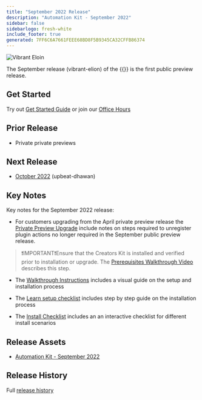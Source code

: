 ```yaml
---
title: "September 2022 Release"
description: "Automation Kit - September 2022"
sidebar: false
sidebarlogo: fresh-white
include_footer: true
generated: 7FF6C6A7661FEEE68BD8F5B9345CA32CFFB86374
---
```


![Vibrant Eloin](/images/vibrant-elion.png)

The September release (vibrant-elion) of the {{<product-name>}} is the first public preview release.

## Get Started

Try out [Get Started Guide](/en-gb/get-started) or join our [Office Hours](/en-gb/office-hours)

## Prior Release

- Private private previews

## Next Release

- [October 2022](/en-gb/releases/october-2022) (upbeat-dhawan)

## Key Notes

Key notes for the September 2022 release:

- For customers upgrading from the April private preview release the [Private Preview Upgrade](https://github.com/microsoft/powercat-automation-kit/blob/main/docs/private-preview-upgrade.md) include notes on steps required to unregister plugin actions no longer required in the September public preview release.

>❗IMPORTANT❗Ensure that the Creators Kit is installed and verified prior to installation or upgrade. The [Prerequisites Walkthrough Video](https://github.com/microsoft/powercat-automation-kit/blob/main/docs/walkthrough.md) describes this step.

- The [Walkthrough Instructions](https://github.com/microsoft/powercat-automation-kit/blob/main/docs/walkthrough.md) includes a visual guide on the setup and installation process

- The [Learn setup checklist](https://learn.microsoft.com/power-automate/guidance/automation-kit/setup/setup-checklist) includes step by step guide on the installation process

- The [Install Checklist](/en-gb/get-started/install-checklist) includes an an interactive checklist for different install scenarios

## Release Assets

- [Automation Kit - September 2022](https://github.com/microsoft/powercat-automation-kit/releases/tag/AutomationKit-September2022)

## Release History

Full [release history](/en-gb/releases)
